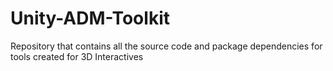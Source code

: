 # Unity-ADM-Toolkit
Repository that contains all the source code and package dependencies for tools created for 3D Interactives
